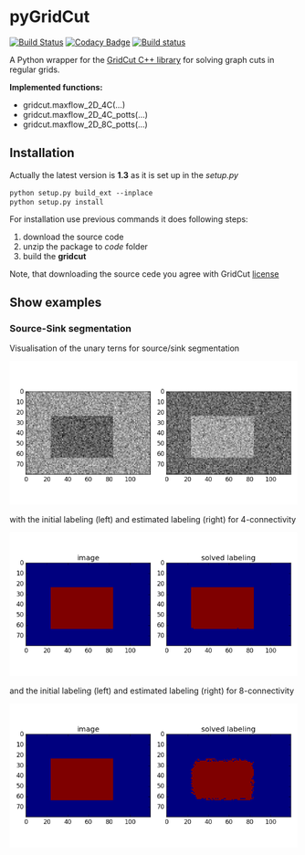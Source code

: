 # pyGridCut

[![Build Status](https://travis-ci.org/Borda/GridCut-python.svg?branch=master)](https://travis-ci.org/Borda/GridCut-python)
[![Codacy Badge](https://api.codacy.com/project/badge/Grade/e4562d3e10a94c4fa373630cab2e795f)](https://www.codacy.com/app/Borda/GridCut-python?utm_source=github.com&amp;utm_medium=referral&amp;utm_content=Borda/GridCut-python&amp;utm_campaign=Badge_Grade)
[![Build status](https://ci.appveyor.com/api/projects/status/dp9v07hx6cc6f8r5?svg=true)](https://ci.appveyor.com/project/Borda/pygridcut)

A Python wrapper for the [GridCut C++ library](http://www.gridcut.com/index.php) for solving graph cuts in regular grids.

**Implemented functions:**
 * gridcut.maxflow_2D_4C(...)
 * gridcut.maxflow_2D_4C_potts(...)
 * gridcut.maxflow_2D_8C_potts(...)


## Installation

Actually the latest version is **1.3** as it is set up in the _setup.py_ 

```
python setup.py build_ext --inplace
python setup.py install
```

For installation use previous commands it does following steps:
1. download the source code
1. unzip the package to _code_ folder
1. build the **gridcut**

Note, that downloading the source cede you agree with GridCut [license](http://www.gridcut.com/licensing.php) 

## Show examples

### Source-Sink segmentation

Visualisation of the unary terns for source/sink segmentation

![unary terms](./images/2cls_grid_unary.png)

with the initial labeling (left) and estimated labeling (right) for 4-connectivity

![labeling](./images/2cls_grid_labels_4c.png)

and the initial labeling (left) and estimated labeling (right) for 8-connectivity

![labeling](./images/2cls_grid_labels_8c.png)